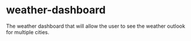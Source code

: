 # weather-dashboard
The weather dashboard that will allow the user to see the weather outlook for multiple cities.
